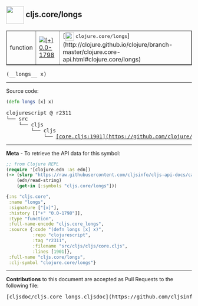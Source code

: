 ## <img width="48px" valign="middle" src="http://i.imgur.com/Hi20huC.png"> cljs.core/longs

 <table border="1">
<tr>

<td>function</td>
<td><a href="https://github.com/cljsinfo/cljs-api-docs/tree/0.0-1798"><img valign="middle" alt="[+] 0.0-1798" src="https://img.shields.io/badge/+-0.0--1798-lightgrey.svg"></a> </td>
<td>
[<img height="24px" valign="middle" src="http://i.imgur.com/1GjPKvB.png"> <samp>clojure.core/longs</samp>](http://clojure.github.io/clojure/branch-master/clojure.core-api.html#clojure.core/longs)
</td>
</tr>
</table>

 <samp>
(__longs__ x)<br>
</samp>

---





Source code:

```clj
(defn longs [x] x)
```

 <pre>
clojurescript @ r2311
└── src
    └── cljs
        └── cljs
            └── <ins>[core.cljs:1901](https://github.com/clojure/clojurescript/blob/r2311/src/cljs/cljs/core.cljs#L1901)</ins>
</pre>


---

__Meta__ - To retrieve the API data for this symbol:

```clj
;; from Clojure REPL
(require '[clojure.edn :as edn])
(-> (slurp "https://raw.githubusercontent.com/cljsinfo/cljs-api-docs/catalog/cljs-api.edn")
    (edn/read-string)
    (get-in [:symbols "cljs.core/longs"]))
```

```clj
{:ns "cljs.core",
 :name "longs",
 :signature ["[x]"],
 :history [["+" "0.0-1798"]],
 :type "function",
 :full-name-encode "cljs.core_longs",
 :source {:code "(defn longs [x] x)",
          :repo "clojurescript",
          :tag "r2311",
          :filename "src/cljs/cljs/core.cljs",
          :lines [1901]},
 :full-name "cljs.core/longs",
 :clj-symbol "clojure.core/longs"}

```

---

__Contributions__ to this document are accepted as Pull Requests to the following file:

 <pre>
[cljsdoc/cljs.core_longs.cljsdoc](https://github.com/cljsinfo/cljs-api-docs/blob/master/cljsdoc/cljs.core_longs.cljsdoc)
</pre>

